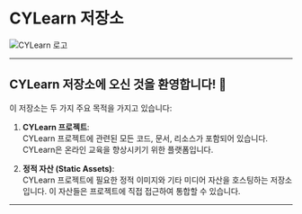 # CYLearn 저장소

![CYLearn 로고](https://yourusername.github.io/your-repo/imgs/logo.png)

---

## CYLearn 저장소에 오신 것을 환영합니다! 🎉

이 저장소는 두 가지 주요 목적을 가지고 있습니다:

1. **CYLearn 프로젝트**:  
   CYLearn 프로젝트에 관련된 모든 코드, 문서, 리소스가 포함되어 있습니다. CYLearn은 온라인 교육을 향상시키기 위한 플랫폼입니다.

2. **정적 자산 (Static Assets)**:  
   CYLearn 프로젝트에 필요한 정적 이미지와 기타 미디어 자산을 호스팅하는 저장소입니다. 이 자산들은 프로젝트에 직접 접근하여 통합할 수 있습니다.

---

